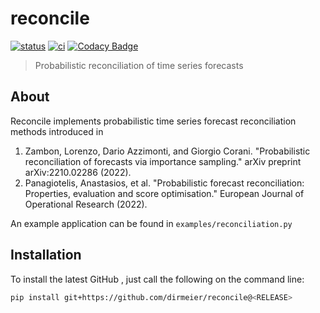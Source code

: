 # reconcile

[![status](http://www.repostatus.org/badges/latest/concept.svg)](http://www.repostatus.org/#concept)
[![ci](https://github.com/dirmeier/reconcile/actions/workflows/ci.yaml/badge.svg)](https://github.com/dirmeier/reconcile/actions/workflows/ci.yaml)
[![Codacy Badge](https://app.codacy.com/project/badge/Grade/f0a254348e894c7c85b4e979bc81f1d9)](https://www.codacy.com/gh/dirmeier/reconcile/dashboard?utm_source=github.com&amp;utm_medium=referral&amp;utm_content=dirmeier/reconcile&amp;utm_campaign=Badge_Grade)

> Probabilistic reconciliation of time series forecasts

## About

Reconcile implements probabilistic time series forecast reconciliation methods introduced in

1) Zambon, Lorenzo, Dario Azzimonti, and Giorgio Corani. "Probabilistic reconciliation of forecasts via importance sampling." arXiv preprint arXiv:2210.02286 (2022).
2) Panagiotelis, Anastasios, et al. "Probabilistic forecast reconciliation: Properties, evaluation and score optimisation." European Journal of Operational Research (2022).

An example application can be found in `examples/reconciliation.py`

## Installation

To install the latest GitHub <RELEASE>, just call the following on the
command line:

```bash
pip install git+https://github.com/dirmeier/reconcile@<RELEASE>
```
